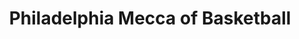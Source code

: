 ---
pid: FS286
title: Philadelphia Mecca of Basketball
location_transcription: Across or opposite of LOVE statue any place Downtown Center
  City
zipcode: '19149'
outside_phl: 
neighborhood: Frankford
age: '35'
age_range: 30-39
instagram: 
image_file_name: FS_286.jpg
proposal_transcription: "//PHILLY// [in a basketball with a crown]"
topic: Philadelphia,Sports
topic_summary: 0, 0
type: Image
keywords_other: basketball
credit: T. Smith
image_labels: 
twitter: 
facebook: 
permalink: "/monuments/fs286/"
layout: item-page
---